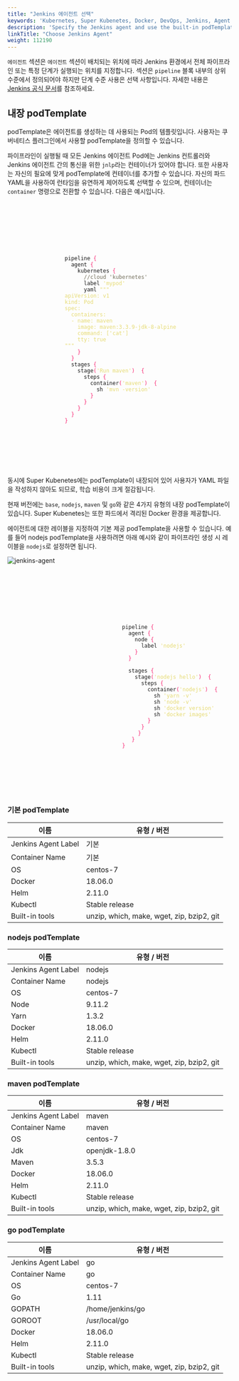 ```yaml
---
title: "Jenkins 에이전트 선택" 
keywords: 'Kubernetes, Super Kubenetes, Docker, DevOps, Jenkins, Agent'
description: 'Specify the Jenkins agent and use the built-in podTemplate for your pipeline.'
linkTitle: "Choose Jenkins Agent"
weight: 112190
---
```


`에이전트` 섹션은 `에이전트` 섹션이 배치되는 위치에 따라 Jenkins 환경에서 전체 파이프라인 또는 특정 단계가 실행되는 위치를 지정합니다. 섹션은 `pipeline` 블록 내부의 상위 수준에서 정의되어야 하지만 단계 수준 사용은 선택 사항입니다. 자세한 내용은 [Jenkins 공식 문서](https://www.jenkins.io/doc/book/pipeline/syntax/#agent)를 참조하세요.

## 내장 podTemplate

podTemplate은 에이전트를 생성하는 데 사용되는 Pod의 템플릿입니다. 사용자는 쿠버네티스 플러그인에서 사용할 podTemplate을 정의할 수 있습니다.

파이프라인이 실행될 때 모든 Jenkins 에이전트 Pod에는 Jenkins 컨트롤러와 Jenkins 에이전트 간의 통신을 위한 `jnlp`라는 컨테이너가 있어야 합니다. 또한 사용자는 자신의 필요에 맞게 podTemplate에 컨테이너를 추가할 수 있습니다. 자신의 파드 YAML을 사용하여 런타임을 유연하게 제어하도록 선택할 수 있으며, 컨테이너는 `container` 명령으로 전환할 수 있습니다. 다음은 예시입니다.

   <article className="highlight">
      <pre>
         <div className="copy-code-button" title="Copy Code"></div>
         <div className="code-over-div">
            <code>
               <p>
                  pipeline <span style="color:#f92672">{</span> 
                  &nbsp;&nbsp;agent <span style="color:#f92672">{</span> 
                  &nbsp;&nbsp;&nbsp;&nbsp;kubernetes <span style="color:#f92672">{</span> 
                  <span style="color:#75715e">&nbsp;&nbsp;&nbsp;&nbsp;&nbsp;&nbsp;//cloud 'kubernetes' 
                  </span><span style="color:#75715e"></span>&nbsp;&nbsp;&nbsp;&nbsp;&nbsp;&nbsp;label <span style="color:#e6db74">'mypod'</span> 
                  &nbsp;&nbsp;&nbsp;&nbsp;&nbsp;&nbsp;yaml <span style="color:#e6db74">"""
                  </span><span style="color:#e6db74">apiVersion: v1 
                  </span><span style="color:#e6db74">kind: Pod 
                  </span><span style="color:#e6db74">spec: 
                  </span><span style="color:#e6db74">&nbsp;&nbsp;containers: 
                  </span><span style="color:#e6db74">&nbsp;&nbsp;- name: maven 
                  </span><span style="color:#e6db74">&nbsp;&nbsp;&nbsp;&nbsp;image: maven:3.3.9-jdk-8-alpine 
                  </span><span style="color:#e6db74">&nbsp;&nbsp;&nbsp;&nbsp;command: ['cat'] 
                  </span><span style="color:#e6db74">&nbsp;&nbsp;&nbsp;&nbsp;tty: true 
                  </span><span style="color:#e6db74">"""</span> 
                  <span style="color:#f92672">&nbsp;&nbsp;&nbsp;&nbsp;}</span> 
                  <span style="color:#f92672">&nbsp;&nbsp;}</span> 
                  &nbsp;&nbsp;stages <span style="color:#f92672">{</span> 
                  &nbsp;&nbsp;&nbsp;&nbsp;stage<span style="color:#f92672">(</span><span style="color:#e6db74">'Run maven'</span><span style="color:#f92672">)</span> <span style="color:#f92672">&nbsp;{</span> 
                  &nbsp;&nbsp;&nbsp;&nbsp;&nbsp;&nbsp;steps <span style="color:#f92672">{</span> 
                  &nbsp;&nbsp;&nbsp;&nbsp;&nbsp;&nbsp;&nbsp;&nbsp;container<span style="color:#f92672">(</span><span style="color:#e6db74">'maven'</span><span style="color:#f92672">)</span> <span style="color:#f92672">&nbsp;{</span> 
                  &nbsp;&nbsp;&nbsp;&nbsp;&nbsp;&nbsp;&nbsp;&nbsp;&nbsp;&nbsp;sh <span style="color:#e6db74">'mvn -version'</span> 
                  <span style="color:#f92672">&nbsp;&nbsp;&nbsp;&nbsp;&nbsp;&nbsp;&nbsp;&nbsp;}</span> 
                  <span style="color:#f92672">&nbsp;&nbsp;&nbsp;&nbsp;&nbsp;&nbsp;}</span> 
                  <span style="color:#f92672">&nbsp;&nbsp;&nbsp;&nbsp;}</span> 
                  <span style="color:#f92672">&nbsp;&nbsp;}</span> 
                  <span style="color:#f92672">}</span> 
               </p>
            </code>
         </div>
      </pre>
   </article>

동시에 Super Kubenetes에는 podTemplate이 내장되어 있어 사용자가 YAML 파일을 작성하지 않아도 되므로, 학습 비용이 크게 절감됩니다.

현재 버전에는 `base`, `nodejs`, `maven` 및 `go`와 같은 4가지 유형의 내장 podTemplate이 있습니다. Super Kubenetes는 또한 파드에서 격리된 Docker 환경을 제공합니다.

에이전트에 대한 레이블을 지정하여 기본 제공 podTemplate을 사용할 수 있습니다. 예를 들어 nodejs podTemplate을 사용하려면 아래 예시와 같이 파이프라인 생성 시 레이블을 `nodejs`로 설정하면 됩니다.

![jenkins-agent](/dist/assets/docs/v3.3/devops-user-guide/using-devops/jenkins-agent/jenkins-agent.jpg)

   <article className="highlight">
      <pre>
         <div className="copy-code-button" title="Copy Code"></div>
         <div className="code-over-div">
            <code>
               <p>
									pipeline <span style="color:#f92672">{</span> 
									&nbsp;&nbsp;agent <span style="color:#f92672">{</span> 
									&nbsp;&nbsp;&nbsp;&nbsp;node <span style="color:#f92672">{</span> 
									&nbsp;&nbsp;&nbsp;&nbsp;&nbsp;&nbsp;label <span style="color:#e6db74">'nodejs'</span> 
									<span style="color:#f92672">&nbsp;&nbsp;&nbsp;&nbsp;}</span> 
									<span style="color:#f92672">&nbsp;&nbsp;}</span> 
                  <span></span> 
									&nbsp;&nbsp;stages <span style="color:#f92672">{</span> 
									&nbsp;&nbsp;&nbsp;&nbsp;stage<span style="color:#f92672">(</span><span style="color:#e6db74">'nodejs hello'</span><span style="color:#f92672">)</span> <span style="color:#f92672">&nbsp;{</span> 
									&nbsp;&nbsp;&nbsp;&nbsp;&nbsp;&nbsp;steps <span style="color:#f92672">{</span> 
									&nbsp;&nbsp;&nbsp;&nbsp;&nbsp;&nbsp;&nbsp;&nbsp;container<span style="color:#f92672">(</span><span style="color:#e6db74">'nodejs'</span><span style="color:#f92672">)</span> <span style="color:#f92672">&nbsp;{</span> 
									&nbsp;&nbsp;&nbsp;&nbsp;&nbsp;&nbsp;&nbsp;&nbsp;&nbsp;&nbsp;sh <span style="color:#e6db74">'yarn -v'</span> 
									&nbsp;&nbsp;&nbsp;&nbsp;&nbsp;&nbsp;&nbsp;&nbsp;&nbsp;&nbsp;sh <span style="color:#e6db74">'node -v'</span> 
									&nbsp;&nbsp;&nbsp;&nbsp;&nbsp;&nbsp;&nbsp;&nbsp;&nbsp;&nbsp;sh <span style="color:#e6db74">'docker version'</span> 
									&nbsp;&nbsp;&nbsp;&nbsp;&nbsp;&nbsp;&nbsp;&nbsp;&nbsp;&nbsp;sh <span style="color:#e6db74">'docker images'</span> 
									<span style="color:#f92672">&nbsp;&nbsp;&nbsp;&nbsp;&nbsp;&nbsp;&nbsp;&nbsp;}</span> 
									<span style="color:#f92672">&nbsp;&nbsp;&nbsp;&nbsp;&nbsp;&nbsp;}</span> 
									<span style="color:#f92672">&nbsp;&nbsp;&nbsp;&nbsp;&nbsp;}</span> 
									<span style="color:#f92672">&nbsp;&nbsp;&nbsp;}</span> 
									<span style="color:#f92672">}</span> 
               </p>
            </code>
         </div>
      </pre>
   </article>

### 기본 podTemplate 

  <table>
  <thead>
  <tr>
    <th>
      이름
    </th>
    <th>
      유형 / 버전
    </th>
  </tr>
  </thead>
  <tbody>
  <tr>
    <td>
      Jenkins Agent Label
    </td>
    <td>
      기본
    </td>
  </tr>
  <tr>
    <td>
      Container Name
    </td>
    <td>
      기본
    </td>
  </tr>
  <tr>
    <td>
      OS
    </td>
    <td>
      centos-7
    </td>
  </tr>
  <tr>
    <td>
      Docker
    </td>
    <td>
      18.06.0
    </td>
  </tr>
  <tr>
    <td>
      Helm
    </td>
    <td>
      2.11.0
    </td>
  </tr>
  <tr>
    <td>
      Kubectl
    </td>
    <td>
      Stable release
    </td>
  </tr>
  <tr>
    <td>
      Built-in tools
    </td>
    <td>
      unzip, which, make, wget, zip, bzip2, git
    </td>
  </tr>
  </tbody>
  </table>


### nodejs podTemplate 

  <table>
  <thead>
  <tr>
    <th>
      이름
    </th>
    <th>
      유형 / 버전
    </th>
  </tr>
  </thead>
  <tbody>
  <tr>
    <td>
      Jenkins Agent Label
    </td>
    <td>
      nodejs
    </td>
  </tr>
  <tr>
    <td>
      Container Name
    </td>
    <td>
      nodejs
    </td>
  </tr>
  <tr>
    <td>
      OS
    </td>
    <td>
      centos-7
    </td>
  </tr>
  <tr>
    <td>
      Node
    </td>
    <td>
      9.11.2
    </td>
  </tr>
  <tr>
    <td>
      Yarn
    </td>
    <td>
      1.3.2
    </td>
  </tr>
  <tr>
    <td>
      Docker
    </td>
    <td>
      18.06.0
    </td>
  </tr>
  <tr>
    <td>
      Helm
    </td>
    <td>
      2.11.0
    </td>
  </tr>
  <tr>
    <td>
      Kubectl
    </td>
    <td>
      Stable release
    </td>
  </tr>
  <tr>
    <td>
      Built-in tools
    </td>
    <td>
      unzip, which, make, wget, zip, bzip2, git
    </td>
  </tr>
  </tbody>
  </table>


### maven podTemplate 

  <table>
  <thead>
  <tr>
    <th>
      이름
    </th>
    <th>
      유형 / 버전
    </th>
  </tr>
  </thead>
  <tbody>
  <tr>
    <td>
      Jenkins Agent Label
    </td>
    <td>
      maven
    </td>
  </tr>
  <tr>
    <td>
      Container Name
    </td>
    <td>
      maven
    </td>
  </tr>
  <tr>
    <td>
      OS
    </td>
    <td>
      centos-7
    </td>
  </tr>
  <tr>
    <td>
      Jdk
    </td>
    <td>
      openjdk-1.8.0
    </td>
  </tr>
  <tr>
    <td>
      Maven
    </td>
    <td>
      3.5.3
    </td>
  </tr>
  <tr>
    <td>
      Docker
    </td>
    <td>
      18.06.0
    </td>
  </tr>
  <tr>
    <td>
      Helm
    </td>
    <td>
      2.11.0
    </td>
  </tr>
  <tr>
    <td>
      Kubectl
    </td>
    <td>
      Stable release
    </td>
  </tr>
  <tr>
    <td>
      Built-in tools
    </td>
    <td>
      unzip, which, make, wget, zip, bzip2, git
    </td>
  </tr>
  </tbody>
  </table>


### go podTemplate 

  <table>
  <thead>
  <tr>
    <th>
      이름
    </th>
    <th>
      유형 / 버전
    </th>
  </tr>
  </thead>
  <tbody>
  <tr>
    <td>
      Jenkins Agent Label
    </td>
    <td>
      go
    </td>
  </tr>
  <tr>
    <td>
      Container Name
    </td>
    <td>
      go
    </td>
  </tr>
  <tr>
    <td>
      OS
    </td>
    <td>
      centos-7
    </td>
  </tr>
  <tr>
    <td>
      Go
    </td>
    <td>
      1.11
    </td>
  </tr>
  <tr>
    <td>
      GOPATH
    </td>
    <td>
      /home/jenkins/go
    </td>
  </tr>
  <tr>
    <td>
      GOROOT
    </td>
    <td>
      /usr/local/go
    </td>
  </tr>
  <tr>
    <td>
      Docker
    </td>
    <td>
      18.06.0
    </td>
  </tr>
  <tr>
    <td>
      Helm
    </td>
    <td>
      2.11.0
    </td>
  </tr>
  <tr>
    <td>
      Kubectl
    </td>
    <td>
      Stable release
    </td>
  </tr>
  <tr>
    <td>
      Built-in tools
    </td>
    <td>
      unzip, which, make, wget, zip, bzip2, git
    </td>
  </tr>
  </tbody>
  </table>
